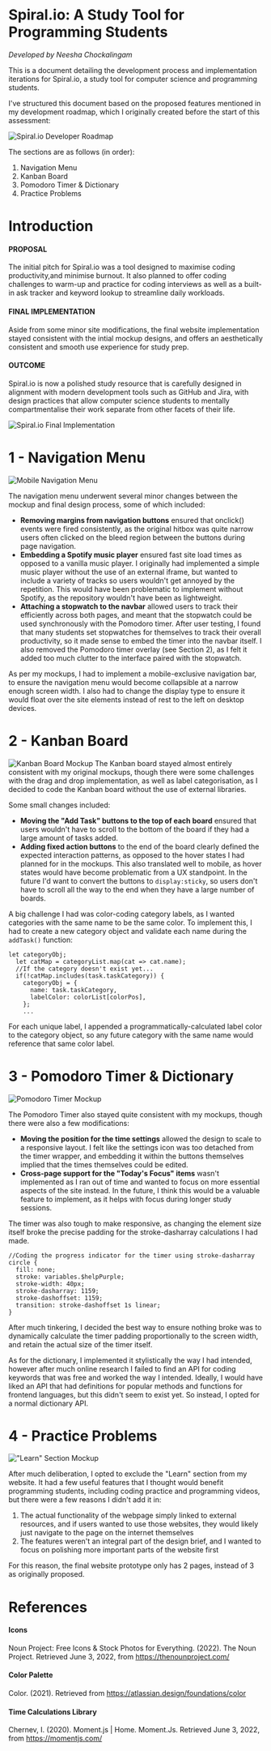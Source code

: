 # Spiral.io: A Study Tool for Programming Students
*Developed by Neesha Chockalingam*

This is a document detailing the development process and implementation iterations for Spiral.io, a study tool for computer science and programming students.

I've structured this document based on the proposed features mentioned in my development roadmap, which I originally created before the start of this assessment:

![Spiral.io Developer Roadmap](docs/dev-roadmap.jpg)

The sections are as follows (in order):
1. Navigation Menu
2. Kanban Board
3. Pomodoro Timer & Dictionary
4. Practice Problems


# Introduction
#### PROPOSAL
The initial pitch for Spiral.io was a tool designed to maximise coding productivity,and minimise burnout. It also planned to offer coding challenges to warm-up and practice for coding interviews as well as a built-in ask tracker and keyword lookup to streamline daily workloads.

#### FINAL IMPLEMENTATION
Aside from some minor site modifications, the final website implementation stayed consistent with the intial mockup designs, and offers an aesthetically consistent and smooth use experience for study prep. 

#### OUTCOME
Spiral.io is now a polished study resource that is carefully designed in alignment with modern development tools such as GitHub and Jira, with design practices that allow computer science students to mentally compartmentalise their work separate from other facets of their life.

![Spiral.io Final Implementation](docs/final-design.png)


# 1 - Navigation Menu
![Mobile Navigation Menu](docs/navbar-mobile.png)

The navigation menu underwent several minor changes between the mockup and final design process, some of which included:
* __Removing margins from navigation buttons__ ensured that onclick() events were fired consistently, as the original hitbox was quite narrow users often clicked on the bleed region between the buttons during page navigation.
* __Embedding a Spotify music player__ ensured fast site load times as opposed to a vanilla music player. I originally had implemented a simple music player without the use of an external iframe, but wanted to include a variety of tracks so users wouldn't get annoyed by the repetition. This would have been problematic to implement without Spotify, as the repository wouldn't have been as lightweight.
* __Attaching a stopwatch to the navbar__ allowed users to track their efficiently across both pages, and meant that the stopwatch could be used synchronously with the Pomodoro timer. After user testing, I found that many students set stopwatches for themselves to track their overall productivity, so it made sense to embed the timer into the navbar itself. I also removed the Pomodoro timer overlay (see Section 2), as I felt it added too much clutter to the interface paired with the stopwatch.

As per my mockups, I had to implement a mobile-exclusive navigation bar, to ensure the navigation menu would become collapsible at a narrow enough screen width. I also had to change the display type to ensure it would float over the site elements instead of rest to the left on desktop devices.


# 2 - Kanban Board
![Kanban Board Mockup](docs/mockups-01.jpg)
The Kanban board stayed almost entirely consistent with my original mockups, though there were some challenges with the drag and drop implementation, as well as label categorisation, as I decided to code the Kanban board without the use of external libraries. 

Some small changes included:
* __Moving the "Add Task" buttons to the top of each board__ ensured that users wouldn't have to scroll to the bottom of the board if they had a large amount of tasks added.
* __Adding fixed action buttons__ to the end of the board clearly defined the expected interaction patterns, as opposed to the hover states I had planned for in the mockups. This also translated well to mobile, as hover states would have become problematic from a UX standpoint. In the future I'd want to convert the buttons to ```display:sticky```, so users don't have to scroll all the way to the end when they have a large number of boards.

A big challenge I had was color-coding category labels, as I wanted categories with the same name to be the same color. To implement this, I had to create a new category object and validate each name during the ```addTask()``` function:

```
let categoryObj;
  let catMap = categoryList.map(cat => cat.name);
  //If the category doesn't exist yet...
  if(!catMap.includes(task.taskCategory)) {
    categoryObj = {
      name: task.taskCategory,
      labelColor: colorList[colorPos],
    };
    ...
```

For each unique label, I appended a programmatically-calculated label color to the category object, so any future category with the same name would reference that same color label.


# 3 - Pomodoro Timer & Dictionary

![Pomodoro Timer Mockup](docs/mockups-02.jpg)

The Pomodoro Timer also stayed quite consistent with my mockups, though there were also a few modifications:
* __Moving the position for the time settings__ allowed the design to scale to a responsive layout. I felt like the settings icon was too detached from the timer wrapper, and embedding it within the buttons themselves implied that the times themselves could be edited.
* __Cross-page support for the "Today's Focus" items__ wasn't implemented as I ran out of time and wanted to focus on more essential aspects of the site instead. In the future, I think this would be a valuable feature to implement, as it helps with focus during longer study sessions.

The timer was also tough to make responsive, as changing the element size itself broke the precise padding for the stroke-dasharray calculations I had made. 

```
//Coding the progress indicator for the timer using stroke-dasharray
circle {
  fill: none;
  stroke: variables.$helpPurple;
  stroke-width: 40px;
  stroke-dasharray: 1159;
  stroke-dashoffset: 1159;
  transition: stroke-dashoffset 1s linear;
}
```

After much tinkering, I decided the best way to ensure nothing broke was to dynamically calculate the timer padding proportionally to the screen width, and retain the actual size of the timer itself.

As for the dictionary, I implemented it stylistically the way I had intended, however after much online research I failed to find an API for coding keywords that was free and worked the way I intended. Ideally, I would have liked an API that had definitions for popular methods and functions for frontend languages, but this didn't seem to exist yet. So instead, I opted for a normal dictionary API. 


# 4 - Practice Problems

!["Learn" Section Mockup](docs/mockups-03.jpg)

After much deliberation, I opted to exclude the "Learn" section from my website. It had a few useful features that I thought would benefit programming students, including coding practice and programming videos, but there were a few reasons I didn't add it in:
1. The actual functionality of the webpage simply linked to external resources, and if users wanted to use those websites, they would likely just navigate to the page on the internet themselves
2. The features weren't an integral part of the design brief, and I wanted to focus on polishing more important parts of the website first

For this reason, the final website prototype only has 2 pages, instead of 3 as originally proposed.


# References

#### Icons
Noun Project: Free Icons & Stock Photos for Everything. (2022). The Noun Project. Retrieved June 3, 2022, from https://thenounproject.com/

#### Color Palette
Color. (2021). Retrieved from https://atlassian.design/foundations/color

#### Time Calculations Library
Chernev, I. (2020). Moment.js | Home. Moment.Js. Retrieved June 3, 2022, from https://momentjs.com/

